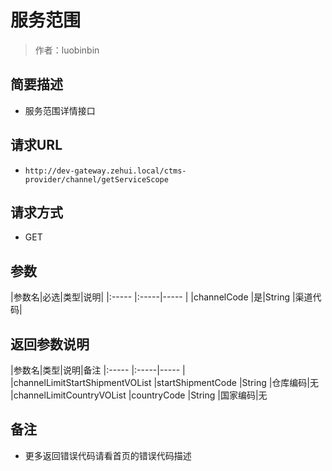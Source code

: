 # 服务范围

> 作者：luobinbin

## 简要描述

- 服务范围详情接口

## 请求URL
- `http://dev-gateway.zehui.local/ctms-provider/channel/getServiceScope`
  
## 请求方式
- GET

## 参数

|参数名|必选|类型|说明|
|:-----  |:-----|-----                  |
|channelCode |是|String   |渠道代码|


## 返回参数说明

|参数名|类型|说明|备注
|:-----  |:-----|-----                  |
|channelLimitStartShipmentVOList
|startShipmentCode |String   |仓库编码|无
|channelLimitCountryVOList
|countryCode |String   |国家编码|无

## 备注 

- 更多返回错误代码请看首页的错误代码描述